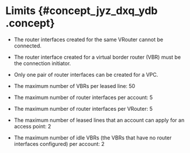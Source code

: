 # Limits {#concept_jyz_dxq_ydb .concept}

-   The router interfaces created for the same VRouter cannot be connected.

-   The router interface created for a virtual border router \(VBR\) must be the connection initiator.

-   Only one pair of router interfaces can be created for a VPC.

-   The maximum number of VBRs per leased line: 50

-   The maximum number of router interfaces per account: 5

-   The maximum number of router interfaces per VRouter: 5

-   The maximum number of leased lines that an account can apply for an access point: 2

-   The maximum number of idle VBRs \(the VBRs that have no router interfaces configured\) per account: 2


